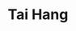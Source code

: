 ---
title: Tai Hang
url: https://res.cloudinary.com/nicchan/image/upload/f_auto/v1723888980/20240706.jpg
width: 1432
height: 1000
medium: Gouache, en plein air
year: 2024
alt: 'A loose, impressionistic painting of a sunlit building in the Tai Hang neighborhood in Gouache. Next to the building facade is a classic red Hong Kong taxi in shadow.'
---